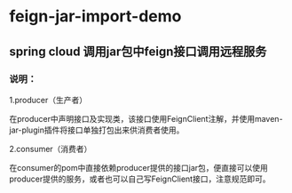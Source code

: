 # feign-jar-import-demo
<h2>spring cloud 调用jar包中feign接口调用远程服务</h2>
<h3>说明：</h3>
<p>1.producer（生产者）</p>
  
<p>在producer中声明接口及实现类，该接口使用FeignClient注解，并使用maven-jar-plugin插件将接口单独打包出来供消费者使用。</p>
<p>2.consumer（消费者）</p>
<p>在consumer的pom中直接依赖producer提供的接口jar包，便直接可以使用producer提供的服务，或者也可以自己写FeignClient接口，注意规范即可。</p>

